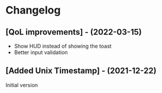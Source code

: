 # Changelog

## [QoL improvements] - (2022-03-15)
- Show HUD instead of showing the toast
- Better input validation

## [Added Unix Timestamp] - (2021-12-22)
Initial version
